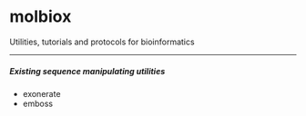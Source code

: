molbiox
=======

Utilities, tutorials and protocols for bioinformatics

-------


##### Existing sequence manipulating utilities

* exonerate 
* emboss






